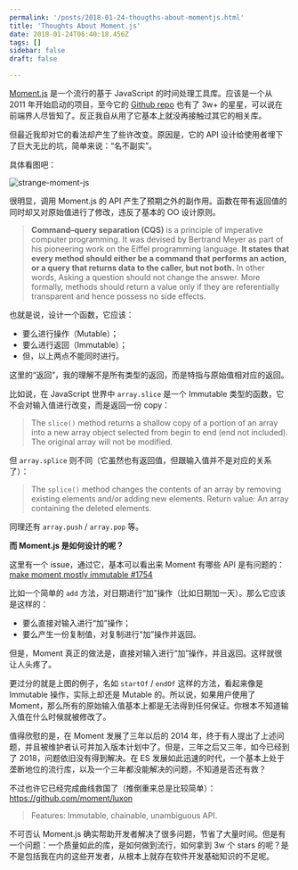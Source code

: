 ```yaml
---
permalink: '/posts/2018-01-24-thougths-about-momentjs.html'
title: 'Thoughts About Moment.js'
date: 2018-01-24T06:40:18.456Z
tags: []
sidebar: false
draft: false

---
```




[Moment.js](https://momentjs.com/) 是一个流行的基于 JavaScript 的时间处理工具库。应该是一个从 2011 年开始启动的项目，至今它的 [Github repo](https://github.com/moment/moment) 也有了 3w+ 的星星，可以说在前端界人尽皆知了。反正我自从用了它基本上就没再接触过其它的相关库。

但最近我却对它的看法却产生了些许改变。原因是，它的 API 设计给使用者埋下了巨大无比的坑，简单来说：“名不副实”。

<!-- more -->

具体看图吧：

![strange-moment-js](https://user-images.githubusercontent.com/5960988/48595809-41e73000-e991-11e8-8de0-d37e072df03c.png)

很明显，调用 Moment.js 的 API 产生了预期之外的副作用。函数在带有返回值的同时却又对原始值进行了修改，违反了基本的 OO 设计原则。

> **Command–query separation (CQS)** is a principle of imperative computer programming. It was devised by Bertrand Meyer as part of his pioneering work on the Eiffel programming language. **It states that every method should either be a command that performs an action, or a query that returns data to the caller, but not both.** In other words, Asking a question should not change the answer. More formally, methods should return a value only if they are referentially transparent and hence possess no side effects.

也就是说，设计一个函数，它应该：

* 要么进行操作（Mutable）；
* 要么进行返回（Immutable）；
* 但，以上两点不能同时进行。

这里的“返回”，我的理解不是所有类型的返回，而是特指与原始值相对应的返回。

比如说，在 JavaScript 世界中 `array.slice` 是一个 Immutable 类型的函数，它不会对输入值进行改变，而是返回一份 copy：

> The `slice()` method returns a shallow copy of a portion of an array into a new array object selected from begin to end (end not included). The original array will not be modified.

但 `array.splice` 则不同（它虽然也有返回值，但跟输入值并不是对应的关系了）：

> The `splice()` method changes the contents of an array by removing existing elements and/or adding new elements. Return value: An array containing the deleted elements.

同理还有 `array.push` / `array.pop` 等。

**而 Moment.js 是如何设计的呢？**

这里有一个 issue，通过它，基本可以看出来 Moment 有哪些 API 是有问题的：[make moment mostly immutable #1754](https://github.com/moment/moment/issues/1754)

比如一个简单的 `add` 方法，对日期进行“加”操作（比如日期加一天）。那么它应该是这样的：

* 要么直接对输入进行“加”操作；
* 要么产生一份复制值，对复制进行“加”操作并返回。

但是，Moment 真正的做法是，直接对输入进行“加”操作，并且返回。这样就很让人头疼了。

更过分的就是上图的例子，名如 `startOf` / `endOf` 这样的方法，看起来像是 Immutable 操作，实际上却还是 Mutable 的。所以说，如果用户使用了 Moment，那么所有的原始输入值基本上都是无法得到任何保证。你根本不知道输入值在什么时候就被修改了。

值得欣慰的是，在 Moment 发展了三年以后的 2014 年，终于有人提出了上述问题，并且被维护者认可并加入版本计划中了。但是，三年之后又三年，如今已经到了 2018，问题依旧没有得到解决。在 ES 发展如此迅速的时代，一个基本上处于垄断地位的流行库，以及一个三年都没能解决的问题，不知道是否还有救？

不过也许它已经完成曲线救国了（推倒重来总是比较简单）：https://github.com/moment/luxon

> Features: Immutable, chainable, unambiguous API.

不可否认 Moment.js 确实帮助开发者解决了很多问题，节省了大量时间。但是有一个问题：一个质量如此的库，是如何做到流行，如何拿到 3w 个 stars 的呢？是不是包括我在内的这些开发者，从根本上就存在软件开发基础知识的不足呢。
